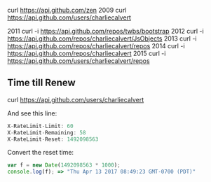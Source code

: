 curl https://api.github.com/zen
 2009  curl https://api.github.com/users/charliecalvert

 2011  curl -i https://api.github.com/repos/twbs/bootstrap
 2012  curl -i https://api.github.com/repos/charliecalvert/JsObjects
 2013  curl -i https://api.github.com/repos/charliecalvert/repos
 2014  curl -i https://api.github.com/repos/charliecalvert
 2015  curl -i https://api.github.com/users/charliecalvert/repos

## Time till Renew

curl https://api.github.com/users/charliecalvert

And see this line:

```javascript
X-RateLimit-Limit: 60
X-RateLimit-Remaining: 58
X-RateLimit-Reset: 1492098563
```

Convert the reset time:

```javascript
var f = new Date(1492098563 * 1000);
console.log(f); => "Thu Apr 13 2017 08:49:23 GMT-0700 (PDT)"
```
